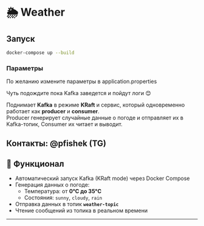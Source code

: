 # 🌦️ Weather
## Запуск
```bash
docker-compose up --build
```

### Параметры
По желанию измените параметры в application.properties

Чуть подождите пока Kafka заведется и пойдут логи 😊

Поднимает **Kafka** в режиме **KRaft** и сервис, который одновременно работает как **producer** и **consumer**.  
Producer генерирует случайные данные о погоде и отправляет их в Kafka-топик, Consumer их читает и выводит.

Контакты: @pfishek (TG)
---

## 📌 Функционал
- Автоматический запуск Kafka (KRaft mode) через Docker Compose
- Генерация данных о погоде:
    - Температура: от **0°C до 35°C**
    - Состояния: `sunny`, `cloudy`, `rain`
- Отправка данных в топик **`weather-topic`**
- Чтение сообщений из топика в реальном времени

---
